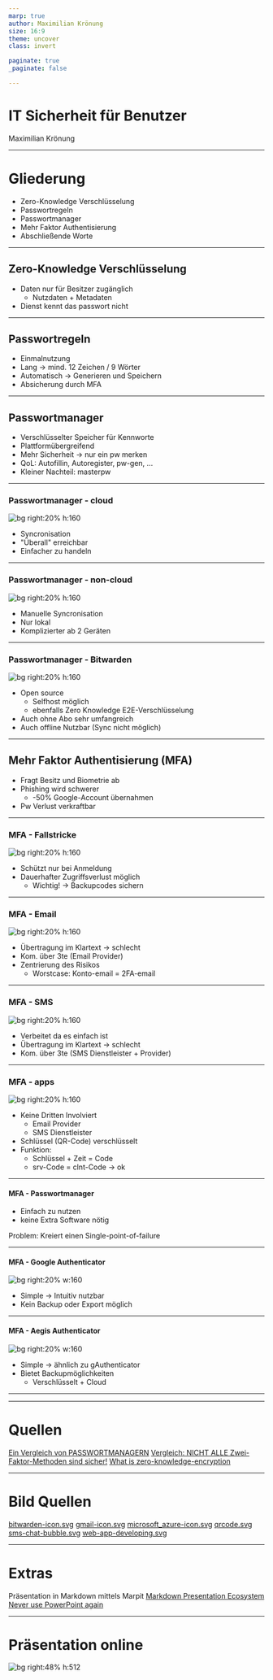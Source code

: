 ```yaml
---
marp: true
author: Maximilian Krönung
size: 16:9
theme: uncover
class: invert

paginate: true
_paginate: false

--- 
```


# IT Sicherheit für Benutzer
Maximilian Krönung

---

# Gliederung
- Zero-Knowledge Verschlüsselung
- Passwortregeln
- Passwortmanager
- Mehr Faktor Authentisierung
- Abschließende Worte

---

##  Zero-Knowledge Verschlüsselung
- Daten nur für Besitzer zugänglich
    - Nutzdaten + Metadaten
- Dienst kennt das passwort nicht

---

##  Passwortregeln
- Einmalnutzung
- Lang -> mind. 12 Zeichen / 9 Wörter
- Automatisch -> Generieren und Speichern
- Absicherung durch MFA

---

## Passwortmanager
- Verschlüsselter Speicher für Kennworte
- Plattformübergreifend
- Mehr Sicherheit -> nur ein pw merken
- QoL: Autofillin, Autoregister, pw-gen, ...
- Kleiner Nachteil: masterpw

---

### Passwortmanager - cloud
![bg right:20% h:160](res/microsoft_azure-icon.svg)
- Syncronisation
- "Überall" erreichbar
- Einfacher zu handeln

---

### Passwortmanager - non-cloud
![bg right:20% h:160](res/nix.png)
- Manuelle Syncronisation
- Nur lokal
- Komplizierter ab 2 Geräten

---

### Passwortmanager - Bitwarden
![bg right:20% h:160](res/bitwarden-icon.svg)
- Open source
    - Selfhost möglich
    - ebenfalls Zero Knowledge E2E-Verschlüsselung
- Auch ohne Abo sehr umfangreich
- Auch offline Nutzbar (Sync nicht möglich) 

---

## Mehr Faktor Authentisierung (MFA)
- Fragt Besitz und Biometrie ab
- Phishing wird schwerer
    - -50% Google-Account übernahmen
- Pw Verlust verkraftbar

---

### MFA - Fallstricke
![bg right:20% h:160](res/nix.png)
- Schützt nur bei Anmeldung
- Dauerhafter Zugriffsverlust möglich
    - Wichtig! -> Backupcodes sichern

---

### MFA - Email
![bg right:20% h:160](res/gmail-icon.svg)
- Übertragung im Klartext -> schlecht
- Kom. über 3te (Email Provider) 
- Zentrierung des Risikos
    - Worstcase: Konto-email = 2FA-email

---

### MFA - SMS
![bg right:20% h:160](res/sms-chat-bubble.svg)
- Verbeitet da es einfach ist
- Übertragung im Klartext -> schlecht
- Kom. über 3te (SMS Dienstleister + Provider)

---

### MFA - apps
![bg right:20% h:160](res/web-app-developing.svg)
- Keine Dritten Involviert
    - Email Provider
    - SMS Dienstleister
- Schlüssel (QR-Code) verschlüsselt
- Funktion: 
    - Schlüssel + Zeit = Code
    - srv-Code = clnt-Code -> ok
---

#### MFA - Passwortmanager
- Einfach zu nutzen
- keine Extra Software nötig

Problem: Kreiert einen Single-point-of-failure

---

#### MFA - Google Authenticator
![bg right:20% w:160](https://play-lh.googleusercontent.com/RccJLoc7xH16AgXq4OFGqBxOcwE9I9VRfqnCgUSIrH1a8TU-6goY8YQRWv77VakbVA=w2560-h1440)
- Simple -> Intuitiv nutzbar
- Kein Backup oder Export möglich

---

#### MFA - Aegis Authenticator
![bg right:20% w:160](https://play-lh.googleusercontent.com/VRhzCu4wz9GMUZiqFm4CgWDDVpP4yVFDqKkQ-chaYr8rv9RZKkg-x90j1ojMKWbN5L0=w2560-h1440)
- Simple -> ähnlich zu gAuthenticator
- Bietet Backupmöglichkeiten 
    - Verschlüsselt + Cloud
    
---

---

# Quellen
[Ein Vergleich von PASSWORTMANAGERN](https://www.youtube.com/watch?v=YwbE2iLmAT0)
[Vergleich: NICHT ALLE Zwei-Faktor-Methoden sind sicher!](https://www.youtube.com/watch?v=EY9hiHD9XKU)
[What is zero-knowledge-encryption](https://tresorit.com/blog/zero-knowledge-encryption/)

---

# Bild Quellen
[bitwarden-icon.svg](https://www.vectorlogo.zone/logos/bitwarden/index.html)
[gmail-icon.svg](https://www.vectorlogo.zone/logos/gmail/index.html)
[microsoft_azure-icon.svg](https://www.vectorlogo.zone/logos/microsoft_azure/index.html)
[qrcode.svg](https://goqr.me/)
[sms-chat-bubble.svg](https://freesvg.org/1531719185)
[web-app-developing.svg](https://freesvg.org/web-app-developing)

---

# Extras
Präsentation in Markdown mittels Marpit
[Markdown Presentation Ecosystem](https://marp.app/)
[Never use PowerPoint again](https://www.youtube.com/watch?v=EzQ-p41wNEE#)

---

<!-- footer: Besuche https://github.com/maximizzar/presentation-communication oder via QR code -->

# Präsentation online
![bg right:48% h:512](res/qrcode.svg)

